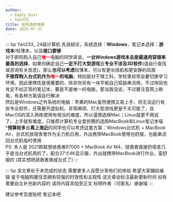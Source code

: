 ```yaml
---
author:
  - Empty_Dust
  - Yan233_
title: 如何选购电脑
date: 2025-07-31
---
```


::: tip Yan233_ 24级计算机
先说结论，系统选择：**Windows**，笔记本选择：**游戏本**/轻薄本，以及**接口要够**  
对于即将购入自己<span style="color: red">**唯一**</span>电脑的同学来说，**一台Windows游戏本总是最通用容错率最高的选择**，如果你确定自己**一定不打大型游戏**且**专业不涉及3D软件**(请自行查找或咨询有关信息)，那么**也可以考虑**轻薄本，可以有更长续航和更安静的风扇  
**不推荐购入台式机作为<span style="color: red">唯一</span>的电脑**，特别是对于理工科，学校里经常会要切换学习环境，因此便携性是很重要的，除非你另有一块平板自己捣鼓串流用，不过体验也肯定不如正常的笔记本，要是不是唯一的电脑，那当我没说，不过要注意网上断电，有各种方案请自行解决  
然后是Windows之外系统的电脑：苹果的Mac虽然便携又易上手，但无法运行有些专业软件，还需要开虚拟机，非常麻烦，打大型游戏更是不太可能了，且MacOS的深入熟练使用有相当的难度，所以谨慎选择Mac；Linux就更不用说了，上手就有难度。只推荐计算机专业爱折腾的选购MacBook和Linux笔记本喵  
\***预算较多**且**离上海近**的同学也可以考虑这套方案：Windows台式机 + MacBook Air，台式机放宿舍里作为主力机日用，外出携带MacBook使用也舒服，也能串流回台式机临时使用  
PS: 本人是 2021款联想拯救者R7000 + MacBook Air M4，拯救者直接扔宿舍几乎是当台式机用的了，配合27寸4K显示器，外出就携带MacBook进行作业，蛮舒服的 (其实想把拯救者换成台式了)
:::

::: tip
该文章处于未完成的状态 需要更多人自愿分享他们的体验 希望大家踊跃编辑
鉴于电脑购置信息拥有较强的时效性和主观性 该文章会标注最新更新时间
如有需要自主补充新内容的 请将内容添加至正文 标明作者（可匿名）谢谢喵
:::

建议参考百度贴吧 笔记本吧
